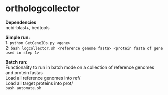 # orthologcollector

**Dependencies**  
ncbi-blast+, bedtools  

**Simple run:**  
1: `python GetGeneIDs.py <gene>`  
2: `bash logcollector.sh <reference genome fasta> <protein fasta of gene used in step 1>`

**Batch run:**  
Functionality to run in batch mode on a collection of reference genomes and protein fastas  
Load all reference genomes into ref/   
Load all target proteins into prot/  
`bash automate.sh`
